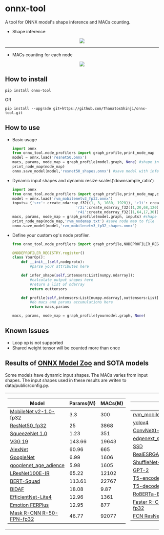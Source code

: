 # onnx-tool
A tool for ONNX model's shape inference and MACs counting.

* Shape inference
<p align="center">
  <img src="https://raw.githubusercontent.com/ThanatosShinji/onnx-tool/main/data/shape_inference.jpg">
</p>

---
* MACs counting for each node
<p align="center">
  <img src="https://raw.githubusercontent.com/ThanatosShinji/onnx-tool/main/data/macs_counting.jpg">
</p>

## How to install
    
`pip install onnx-tool`

OR

`pip install --upgrade git+https://github.com/ThanatosShinji/onnx-tool.git`
    
## How to use 
* Basic usage 
    ```python
    import onnx
    from onnx_tool.node_profilers import graph_profile,print_node_map
    model = onnx.load('resnet50.onnx')
    macs, params, node_map = graph_profile(model.graph, None) #shape inference included
    print_node_map(node_map)
    onnx.save_model(model,'resnet50_shapes.onnx') #save model with inferred shapes
    ```    

* Dynamic input shapes and dynamic resize scales('downsample_ratio')
    ```python
    import onnx
    from onnx_tool.node_profilers import graph_profile,print_node_map,create_ndarray_f32
    model = onnx.load('rvm_mobilenetv3_fp32.onnx')
    inputs= {'src': create_ndarray_f32((1, 3, 1080, 1920)), 'r1i': create_ndarray_f32((1, 16, 135, 240)),
                                 'r2i':create_ndarray_f32((1,20,68,120)),'r3i':create_ndarray_f32((1,40,34,60)),
                                 'r4i':create_ndarray_f32((1,64,17,30)),'downsample_ratio':numpy.array((0.25,),dtype=numpy.float32)}
    macs, params, node_map = graph_profile(model.graph, inputs) #shape inference included
    print_node_map(node_map,'rvm_nodemap.txt') #save node map to file
    onnx.save_model(model,'rvm_mobilenetv3_fp32_shapes.onnx')
    ```    

* Define your custom op's node profiler.
    ```python
    from onnx_tool.node_profilers import graph_profile,NODEPROFILER_REGISTRY
  
    @NODEPROFILER_REGISTRY.register()
    class YourOp():
        def __init__(self,nodeproto):
            #parse your attributes here

        def infer_shape(self,intensors:List[numpy.ndarray]):
            #calculate output shapes here
            #return a list of ndarray
            return outtensors

        def profile(self,intensors:List[numpy.ndarray],outtensors:List[numpy.ndarray]):
            #do macs and params accumulations here
            return macs,params
  
    macs, params, node_map = graph_profile(yourmodel.graph, None)
    ```

## Known Issues
* Loop op is not supported
* Shared weight tensor will be counted more than once

## Results of [ONNX Model Zoo](https://github.com/onnx/models) and SOTA models
Some models have dynamic input shapes. The MACs varies from input shapes. The input shapes used in these results are writen to data/public/config.py.
<p align="center">
<table>
<tr>

<td>

Model | Params(M) | MACs(M)
---|---|---
[MobileNet v2-1.0-fp32](https://github.com/onnx/models/blob/main/vision/classification/mobilenet) | 3.3 | 300
[ResNet50_fp32](https://github.com/onnx/models/tree/main/vision/classification/resnet) | 25 | 3868
[SqueezeNet 1.0](https://github.com/onnx/models/tree/main/vision/classification/squeezenet) | 1.23 | 351
[VGG 19](https://github.com/onnx/models/tree/main/vision/classification/vgg) | 143.66 | 19643
[AlexNet](https://github.com/onnx/models/tree/main/vision/classification/alexnet) | 60.96 | 665
[GoogleNet](https://github.com/onnx/models/tree/main/vision/classification/inception_and_googlenet/googlenet) | 6.99 | 1606
[googlenet_age_adience](https://github.com/onnx/models/tree/main/vision/body_analysis/age_gender) | 5.98 | 1605
[LResNet100E-IR](https://github.com/onnx/models/tree/main/vision/body_analysis/arcface) | 65.22 | 12102
[BERT-Squad](https://github.com/onnx/models/tree/main/text/machine_comprehension/bert-squad) | 113.61 | 22767
[BiDAF](https://github.com/onnx/models/tree/main/text/machine_comprehension/bidirectional_attention_flow) | 18.08 | 9.87
[EfficientNet-Lite4](https://github.com/onnx/models/tree/main/vision/classification/efficientnet-lite4) | 12.96 | 1361
[Emotion FERPlus](https://github.com/onnx/models/tree/main/vision/body_analysis/emotion_ferplus) | 12.95 | 877
[Mask R-CNN R-50-FPN-fp32](https://github.com/onnx/models/tree/main/vision/object_detection_segmentation/mask-rcnn) | 46.77 | 92077
</td>

<td>

Model | Params(M) | MACs(M)
---|---|---
[rvm_mobilenetv3_fp32.onnx](https://github.com/PeterL1n/RobustVideoMatting) | 3.73 | 4289
[yolov4](https://github.com/onnx/models/tree/main/vision/object_detection_segmentation/yolov4) | 64.33 | 33019
[ConvNeXt-L](https://github.com/facebookresearch/ConvNeXt) | 229.79 | 34872
[edgenext_small](https://github.com/mmaaz60/EdgeNeXt) | 5.58 | 1357
[SSD](https://github.com/onnx/models/tree/main/vision/object_detection_segmentation/ssd) | 19.98 | 216598
[RealESRGAN_x4plus.pth](https://github.com/xinntao/Real-ESRGAN) | 16.69 | 73551
[ShuffleNet-v2-fp32](https://github.com/onnx/models/tree/main/vision/classification/shufflenet) | 2.29 | 146
[GPT-2](https://github.com/onnx/models/tree/main/text/machine_comprehension/gpt-2) | 137.02 | 1103
[T5-encoder](https://github.com/onnx/models/tree/main/text/machine_comprehension/t5) | 109.62 | 686
[T5-decoder-with-lm-head](https://github.com/onnx/models/tree/main/text/machine_comprehension/t5) | 162.62 | 1113
[RoBERTa-BASE](https://github.com/onnx/models/tree/main/text/machine_comprehension/roberta) | 124.64 | 688
[Faster R-CNN R-50-FPN-fp32](https://github.com/onnx/models/blob/main/vision/object_detection_segmentation/faster-rcnn) | 44.10 | 46018
[FCN ResNet-50](https://github.com/onnx/models/tree/main/vision/object_detection_segmentation/fcn) | 35.29 | 37056


</td>
</tr>
</p>
